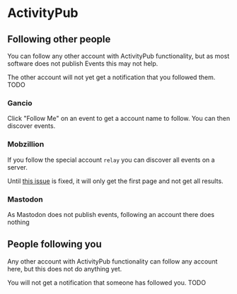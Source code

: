 # ActivityPub

## Following other people

You can follow any other account with ActivityPub functionality, but as most software does not publish Events this may not help.

The other account will not yet get a notification that you followed them. TODO

### Gancio

Click "Follow Me" on an event to get a account name to follow. You can then discover events.

### Mobzillion

If you follow the special account `relay` you can discover all events on a server.

Until [this issue](https://framagit.org/framasoft/mobilizon/-/issues/546) is fixed, it will only get the first page and not get all results.

### Mastodon

As Mastodon does not publish events, following an account there does nothing

## People following you

Any other account with ActivityPub functionality can follow any account here, but this does not do anything yet.

You will not get a notification that someone has followed you. TODO
